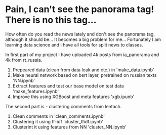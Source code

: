 # Pain, I can't see the panorama tag! There is no this tag...
How often do you read the news lately and don't see the panorama tag, although it should be... 
It becomes a big problem for me... 
Fortunately I am learning data science and I have all tools for split news to classes.

In first part of my project I have uploaded 4k posts from ia_panorama and 4k from rt_russia.
1. Prepeared data (clean from data leak and etc.) in 'make_data.ipynb' 
2. Make neural network based on bert layer, pretrained on russian texts 'NN.ipynb'
3. Extract features and test our base model on test data 'make_features.ipynb'
4. Improve this using XGBoost and meta features 'xgb.ipunb'

The second part is - clustering comments from lentach.
1. Clean comments in 'clean_comments.ipynb'
2. Clustering it using tf-idf 'cluster_tfidf.ipynb'
3. Clusterint it using features from NN 'cluster_NN.ipynb'
